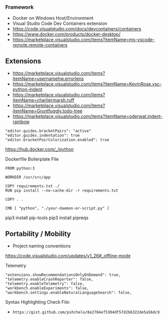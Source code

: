 ### Framework
- Docker on Windows Host/Environment
- Visual Studio Code Dev Containers extension
- https://code.visualstudio.com/docs/devcontainers/containers
- https://www.docker.com/products/docker-desktop/
- https://marketplace.visualstudio.com/items?itemName=ms-vscode-remote.remote-containers

## Extensions
- https://marketplace.visualstudio.com/items?itemName=usernamehw.errorlens
- https://marketplace.visualstudio.com/items?itemName=KevinRose.vsc-python-indent
- https://marketplace.visualstudio.com/items?itemName=charliermarsh.ruff
- https://marketplace.visualstudio.com/items?itemName=Gruntfuggly.todo-tree
- https://marketplace.visualstudio.com/items?itemName=oderwat.indent-rainbow

```
"editor.guides.bracketPairs": "active"
"editor.guides.indentation": true
"editor.bracketPairColorization.enabled": true
```

https://hub.docker.com/_/python

Dockerfile Boilerplate File
```
FROM python:3

WORKDIR /usr/src/app

COPY requirements.txt ./
RUN pip install --no-cache-dir -r requirements.txt

COPY . .

CMD [ "python", "./your-daemon-or-script.py" ]
```

pip3 install pip-tools
pip3 install pipreqs

## Portability / Mobility
- Project naming conventions


https://code.visualstudio.com/updates/v1_26#_offline-mode

Telemetry 
```
"extensions.showRecommendationsOnlyOnDemand": true,
"telemetry.enableCrashReporter": false,
"telemetry.enableTelemetry": false,
"workbench.enableExperiments": false,
"workbench.settings.enableNaturalLanguageSearch": false,
```

Syntax Highlighting Check File:
- `https://gist.github.com/pshchelo/8e2784ef5304df57d2b6322de5a56dc9`
